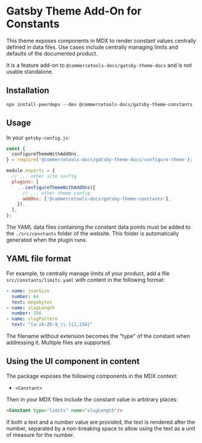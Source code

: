 # Gatsby Theme Add-On for Constants

This theme exposes components in MDX to render constant values centrally defined in data files. Use cases include centrally managing limits and defaults of the documented product.

It is a feature add-on to `@commercetools-docs/gatsby-theme-docs` and is not usable standalone.

## Installation

```
npx install-peerdeps --dev @commercetools-docs/gatsby-theme-constants
```

## Usage

In your `gatsby-config.js`:

```js
const {
  configureThemeWithAddOns,
} = require('@commercetools-docs/gatsby-theme-docs/configure-theme');

module.exports = {
  // ... other site config
  plugins: [
    ...configureThemeWithAddOns({
      // ... other theme config
      addOns: ['@commercetools-docs/gatsby-theme-constants'],
    }),
  ],
};
```

The YAML data files containing the constant data points must be added to the `./src/constants` folder of the website. This folder is automatically generated when the plugin runs.

## YAML file format

For example, to centrally manage limits of your product, add a file `src/constants/limits.yaml` with content in the following format:

```yaml
- name: jsonSize
  number: 64
  text: megabytes
- name: slugLength
  number: 256
- name: slugPattern
  text: "[a-zA-Z0-9_\\-]{2,256}"
```

The filename without extension becomes the "type" of the constant when addressing it. Multiple files are supported.

## Using the UI component in content

The package exposes the following components in the MDX context:

- `<Constant>`

Then in your MDX files include the constant value in arbitrary places:

```markdown
<Constant type="limits" name="slugLength"/>
```

If both a text and a number value are provided, the text is rendered after the number, separated by a non-breaking space to allow using the text as a unit of measure for the number.
